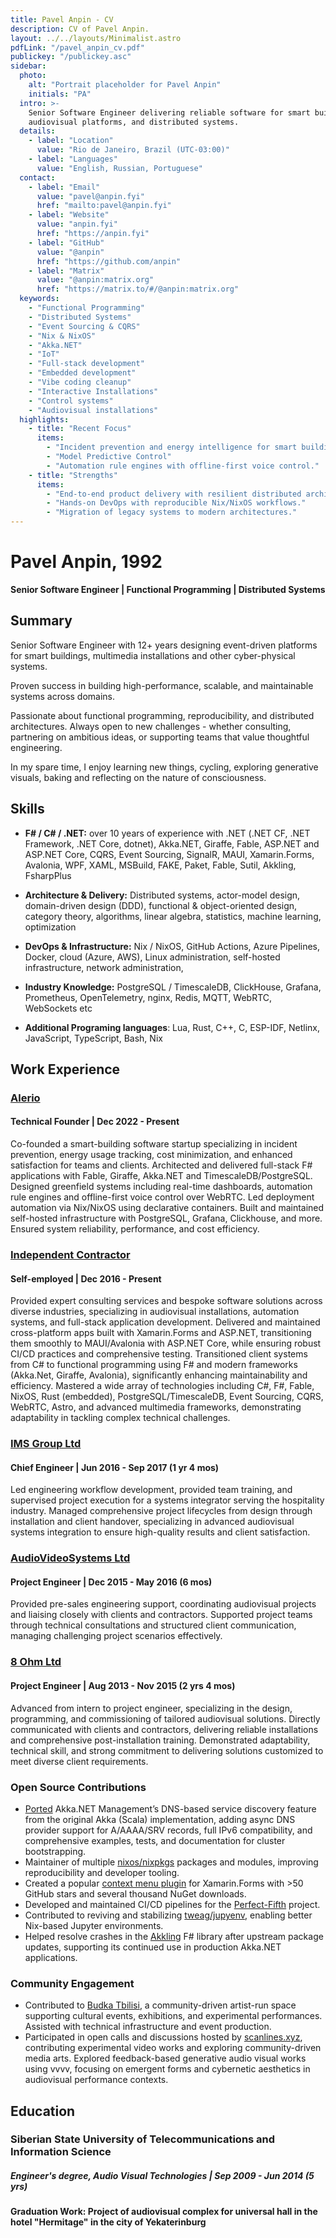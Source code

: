 ```yaml
---
title: Pavel Anpin - CV
description: CV of Pavel Anpin.
layout: ../../layouts/Minimalist.astro
pdfLink: "/pavel_anpin_cv.pdf"
publickey: "/publickey.asc"
sidebar:
  photo:
    alt: "Portrait placeholder for Pavel Anpin"
    initials: "PA"
  intro: >-
    Senior Software Engineer delivering reliable software for smart buildings,
    audiovisual platforms, and distributed systems.
  details:
    - label: "Location"
      value: "Rio de Janeiro, Brazil (UTC-03:00)"
    - label: "Languages"
      value: "English, Russian, Portuguese"
  contact:
    - label: "Email"
      value: "pavel@anpin.fyi"
      href: "mailto:pavel@anpin.fyi"
    - label: "Website"
      value: "anpin.fyi"
      href: "https://anpin.fyi"
    - label: "GitHub"
      value: "@anpin"
      href: "https://github.com/anpin"
    - label: "Matrix"
      value: "@anpin:matrix.org"
      href: "https://matrix.to/#/@anpin:matrix.org"
  keywords:
    - "Functional Programming"
    - "Distributed Systems"
    - "Event Sourcing & CQRS"
    - "Nix & NixOS"
    - "Akka.NET"
    - "IoT"
    - "Full-stack development"
    - "Embedded development"
    - "Vibe coding cleanup"
    - "Interactive Installations"
    - "Control systems"
    - "Audiovisual installations"
  highlights:
    - title: "Recent Focus"
      items:
        - "Incident prevention and energy intelligence for smart buildings."
        - "Model Predictive Control"
        - "Automation rule engines with offline-first voice control."
    - title: "Strengths"
      items:
        - "End-to-end product delivery with resilient distributed architectures."
        - "Hands-on DevOps with reproducible Nix/NixOS workflows."
        - "Migration of legacy systems to modern architectures."
---
```


# Pavel Anpin, 1992

**Senior Software Engineer | Functional Programming | Distributed Systems**


## Summary


Senior Software Engineer with 12+ years designing event-driven platforms for smart buildings, multimedia installations and other cyber-physical systems.

Proven success in building high-performance, scalable, and maintainable systems across domains.

Passionate about functional programming, reproducibility, and distributed architectures. Always open to new challenges - whether consulting, partnering on ambitious ideas, or supporting teams that value thoughtful engineering. 

In my spare time, I enjoy learning new things, cycling, exploring generative visuals, baking and reflecting on the nature of consciousness.


## Skills

- **F# / C# / .NET:** over 10 years of experience with .NET (.NET CF, .NET Framework, .NET Core, dotnet), Akka.NET, Giraffe, Fable, ASP.NET and ASP.NET Core, CQRS, Event Sourcing, SignalR, MAUI, Xamarin.Forms, Avalonia, WPF, XAML, MSBuild, FAKE, Paket, Fable, Sutil, Akkling, FsharpPlus


- **Architecture & Delivery:** Distributed systems, actor-model design, domain-driven design (DDD), functional & object-oriented design, category theory, algorithms, linear algebra, statistics, machine learning, optimization

- **DevOps & Infrastructure:** Nix / NixOS, GitHub Actions, Azure Pipelines, Docker, cloud (Azure, AWS), Linux administration, self-hosted infrastructure, network administration,  

- **Industry Knowledge:** PostgreSQL / TimescaleDB, ClickHouse, Grafana, Prometheus, OpenTelemetry, nginx, Redis, MQTT, WebRTC, WebSockets etc

- **Additional Programing languages**: Lua, Rust, C++, C, ESP-IDF, Netlinx, JavaScript, TypeScript, Bash, Nix


## Work Experience

### [Alerio](https://alerio.net/?ref=anpin.fyi)

#### Technical Founder | Dec 2022 - Present

Co-founded a smart-building software startup specializing in incident prevention, energy usage tracking, cost minimization, and enhanced satisfaction for teams and clients. Architected and delivered full-stack F# applications with Fable, Giraffe, Akka.NET and TimescaleDB/PostgreSQL. Designed greenfield systems including real-time dashboards, automation rule engines and offline-first voice control over WebRTC. Led deployment automation via Nix/NixOS using declarative containers. Built and maintained self-hosted infrastructure with PostgreSQL, Grafana, Clickhouse, and more. Ensured system reliability, performance, and cost efficiency.

### [Independent Contractor](https://anpin.fyi)
#### Self-employed | Dec 2016 - Present

Provided expert consulting services and bespoke software solutions across diverse industries, specializing in audiovisual installations, automation systems, and full-stack application development. Delivered and maintained cross-platform apps built with Xamarin.Forms and ASP.NET, transitioning them smoothly to MAUI/Avalonia with ASP.NET Core, while ensuring robust CI/CD practices and comprehensive testing. Transitioned client systems from C# to functional programming using F# and modern frameworks (Akka.Net, Giraffe, Avalonia), significantly enhancing maintainability and efficiency. Mastered a wide array of technologies including C#, F#, Fable, NixOS, Rust (embedded), PostgreSQL/TimescaleDB, Event Sourcing, CQRS, WebRTC, Astro, and advanced multimedia frameworks, demonstrating adaptability in tackling complex technical challenges.


### [IMS Group Ltd](https://www.facebook.com/imsgroup.pro/) 

#### Chief Engineer | Jun 2016 - Sep 2017 (1 yr 4 mos)

Led engineering workflow development, provided team training, and supervised project execution for a systems integrator serving the hospitality industry. Managed comprehensive project lifecycles from design through installation and client handover, specializing in advanced audiovisual systems integration to ensure high-quality results and client satisfaction.

### [AudioVideoSystems Ltd](https://audioprofi.ru/) 

#### Project Engineer | Dec 2015 - May 2016 (6 mos)

Provided pre-sales engineering support, coordinating audiovisual projects and liaising closely with clients and contractors. Supported project teams through technical consultations and structured client communication, managing challenging project scenarios effectively.

### [8 Ohm Ltd](https://8ohm.ru/) 

#### Project Engineer | Aug 2013 - Nov 2015 (2 yrs 4 mos)

Advanced from intern to project engineer, specializing in the design, programming, and commissioning of tailored audiovisual solutions. Directly communicated with clients and contractors, delivering reliable installations and comprehensive post-installation training. Demonstrated adaptability, technical skill, and strong commitment to delivering solutions customized to meet diverse client requirements.

### Open Source Contributions
- [Ported](https://github.com/akkadotnet/Akka.Management/pull/3365) Akka.NET Management’s DNS-based service discovery feature from the original Akka (Scala) implementation, adding async DNS provider support for A/AAAA/SRV records, full IPv6 compatibility, and comprehensive examples, tests, and documentation for cluster bootstrapping.
- Maintainer of multiple [nixos/nixpkgs](https://github.com/NixOS/nixpkgs/pulls?q=author%3Aanpin) packages and modules, improving reproducibility and developer tooling.
- Created a popular [context menu plugin](https://github.com/anpin/ContextMenuContainer) for Xamarin.Forms with >50 GitHub stars and several thousand NuGet downloads.
- Developed and maintained CI/CD pipelines for the [Perfect-Fifth](https://github.com/mark-gerarts/perfect-fifth) project.
- Contributed to reviving and stabilizing [tweag/jupyenv](https://github.com/tweag/jupyenv), enabling better Nix-based Jupyter environments.
- Helped resolve crashes in the [Akkling](https://github.com/Horusiath/Akkling) F# library after upstream package updates, supporting its continued use in production Akka.NET applications.

### Community Engagement
- Contributed to [Budka Tbilisi](https://www.instagram.com/budkatbilisi/), a community-driven artist-run space supporting cultural events, exhibitions, and experimental performances. Assisted with technical infrastructure and event production.
- Participated in open calls and discussions hosted by [scanlines.xyz](http://scanlines.xyz), contributing experimental video works and exploring community-driven media arts. Explored feedback-based generative audio visual works using vvvv, focusing on emergent forms and cybernetic aesthetics in audiovisual performance contexts.

## Education

### Siberian State University of Telecommunications and Information Science

##### Engineer's degree, Audio Visual Technologies | Sep 2009 - Jun 2014 (5 yrs)

#### Graduation Work: Project of audiovisual complex for universal hall in the hotel "Hermitage" in the city of Yekaterinburg

